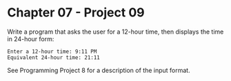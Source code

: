 # Chapter 07 - Project 09

Write a program that asks the user for a 12-hour time, then displays the time in
24-hour form:

```
Enter a 12-hour time: 9:11 PM
Equivalent 24-hour time: 21:11
```

See Programming Project 8 for a description of the input format.
